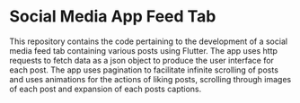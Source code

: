 # Social Media App Feed Tab
This repository contains the code pertaining to the development of a social media feed tab containing various posts using Flutter. The app uses http requests to fetch data as a json object to produce the user interface for each post. The app uses pagination to facilitate infinite scrolling of posts and uses animations for the actions of liking posts, scrolling through images of each post and expansion of each posts captions.
